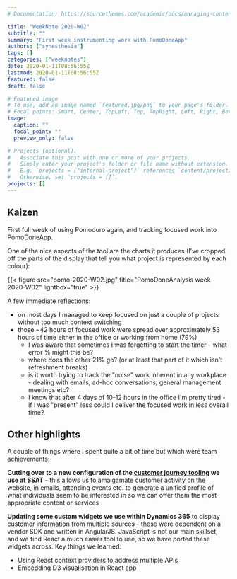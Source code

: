```yaml
---
# Documentation: https://sourcethemes.com/academic/docs/managing-content/

title: "WeekNote 2020-W02"
subtitle: ""
summary: "First week instrumenting work with PomoDoneApp"
authors: ["synesthesia"]
tags: []
categories: ["weeknotes"]
date: 2020-01-11T08:56:55Z
lastmod: 2020-01-11T08:56:55Z
featured: false
draft: false

# Featured image
# To use, add an image named `featured.jpg/png` to your page's folder.
# Focal points: Smart, Center, TopLeft, Top, TopRight, Left, Right, BottomLeft, Bottom, BottomRight.
image:
  caption: ""
  focal_point: ""
  preview_only: false

# Projects (optional).
#   Associate this post with one or more of your projects.
#   Simply enter your project's folder or file name without extension.
#   E.g. `projects = ["internal-project"]` references `content/project/deep-learning/index.md`.
#   Otherwise, set `projects = []`.
projects: []
---
```


## Kaizen

First full week of using Pomodoro again, and tracking focused work into PomoDoneApp.

One of the nice aspects of the tool are the charts it produces (I've cropped off  the parts of the display that tell you what project is represented by each colour):

{{< figure src="pomo-2020-W02.jpg" title="PomoDoneAnalysis week 2020-W02" lightbox="true" >}}

A few immediate reflections:
* on most days I managed to keep focused on just a couple of projects without too much context switching
* those ~42 hours of focused work were spread over approximately 53 hours of time either in the office or working from home (79%)
    * I was aware that sometimes I was forgetting to start the timer - what error % might this be?
    * where does the other 21% go? (or at least that part of it which isn't refreshment breaks)
    * is it worth trying to track the "noise" work inherent in any workplace - dealing with emails, ad-hoc conversations, general management meetings etc?
    * I know that after 4 days of 10-12 hours in the office I'm pretty tired - if I was "present" less could I deliver the focused work in less overall time?

## Other highlights

A couple of things where I spent quite a bit of time but which were team achievements:

**Cutting over to a new configuration of the [customer journey tooling](https://www.thunderhead.com/) we use at SSAT** - this allows us to amalgamate customer activity on the website, in emails, attending events etc. to generate a unified profile of what individuals seem to be interested in so we can offer them the most appropriate content or services

**Updating some custom widgets we use within Dynamics 365** to display customer information from multiple sources - these were dependent on a vendor SDK and written in AngularJS. JavaScript is not our main skillset, and we find React a much easier tool to use, so we have ported these widgets across. Key things we learned:
* Using React context providers to address multiple APIs
* Embedding D3 visualisation in React app




